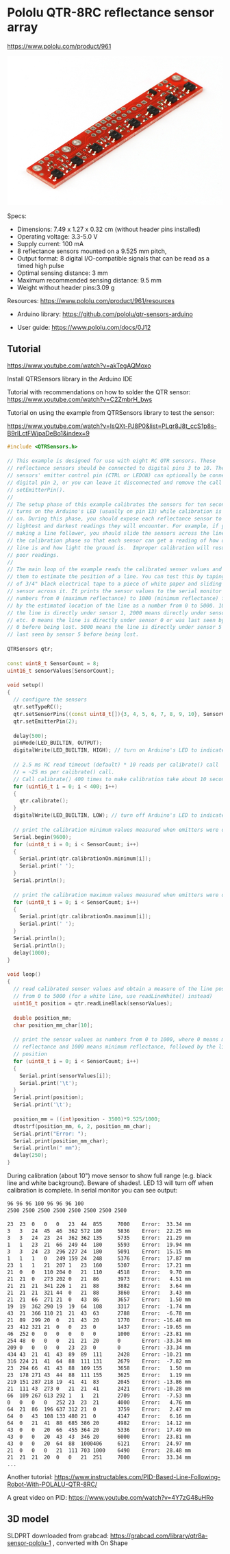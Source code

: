 # Pololu QTR-8RC reflectance sensor array

https://www.pololu.com/product/961

![](./assets/QTR-8RC.jpg)

Specs:

- Dimensions: 7.49 x 1.27 x 0.32 cm (without header pins installed)
- Operating voltage: 3.3-5.0 V
- Supply current: 100 mA
- 8 reflectance sensors mounted on a 9.525 mm pitch, 
- Output format: 8 digital I/O-compatible signals that can be read as a timed high pulse
- Optimal sensing distance: 3 mm
- Maximum recommended sensing distance: 9.5 mm
- Weight without header pins:3.09 g

Resources: https://www.pololu.com/product/961/resources

* Arduino library: https://github.com/pololu/qtr-sensors-arduino

* User guide: https://www.pololu.com/docs/0J12



## Tutorial

https://www.youtube.com/watch?v=akTegAQMoxo

Install QTRSensors library in the Arduino IDE

Tutorial with recommendations on how to solder the QTR sensor: https://www.youtube.com/watch?v=C2ZmbrH_bws

Tutorial on using the example from QTRSensors library to test the sensor:

https://www.youtube.com/watch?v=IsQXt-PJ8P0&list=PLqr8J8t_ccS1p8s-B9rlLctFWjpaDeBo1&index=9

```c++
#include <QTRSensors.h>

// This example is designed for use with eight RC QTR sensors. These
// reflectance sensors should be connected to digital pins 3 to 10. The
// sensors' emitter control pin (CTRL or LEDON) can optionally be connected to
// digital pin 2, or you can leave it disconnected and remove the call to
// setEmitterPin().
//
// The setup phase of this example calibrates the sensors for ten seconds and
// turns on the Arduino's LED (usually on pin 13) while calibration is going
// on. During this phase, you should expose each reflectance sensor to the
// lightest and darkest readings they will encounter. For example, if you are
// making a line follower, you should slide the sensors across the line during
// the calibration phase so that each sensor can get a reading of how dark the
// line is and how light the ground is.  Improper calibration will result in
// poor readings.
//
// The main loop of the example reads the calibrated sensor values and uses
// them to estimate the position of a line. You can test this by taping a piece
// of 3/4" black electrical tape to a piece of white paper and sliding the
// sensor across it. It prints the sensor values to the serial monitor as
// numbers from 0 (maximum reflectance) to 1000 (minimum reflectance) followed
// by the estimated location of the line as a number from 0 to 5000. 1000 means
// the line is directly under sensor 1, 2000 means directly under sensor 2,
// etc. 0 means the line is directly under sensor 0 or was last seen by sensor
// 0 before being lost. 5000 means the line is directly under sensor 5 or was
// last seen by sensor 5 before being lost.

QTRSensors qtr;

const uint8_t SensorCount = 8;
uint16_t sensorValues[SensorCount];

void setup()
{
  // configure the sensors
  qtr.setTypeRC();
  qtr.setSensorPins((const uint8_t[]){3, 4, 5, 6, 7, 8, 9, 10}, SensorCount);
  qtr.setEmitterPin(2);

  delay(500);
  pinMode(LED_BUILTIN, OUTPUT);
  digitalWrite(LED_BUILTIN, HIGH); // turn on Arduino's LED to indicate we are in calibration mode

  // 2.5 ms RC read timeout (default) * 10 reads per calibrate() call
  // = ~25 ms per calibrate() call.
  // Call calibrate() 400 times to make calibration take about 10 seconds.
  for (uint16_t i = 0; i < 400; i++)
  {
    qtr.calibrate();
  }
  digitalWrite(LED_BUILTIN, LOW); // turn off Arduino's LED to indicate we are through with calibration

  // print the calibration minimum values measured when emitters were on
  Serial.begin(9600);
  for (uint8_t i = 0; i < SensorCount; i++)
  {
    Serial.print(qtr.calibrationOn.minimum[i]);
    Serial.print(' ');
  }
  Serial.println();

  // print the calibration maximum values measured when emitters were on
  for (uint8_t i = 0; i < SensorCount; i++)
  {
    Serial.print(qtr.calibrationOn.maximum[i]);
    Serial.print(' ');
  }
  Serial.println();
  Serial.println();
  delay(1000);
}

void loop()
{
  // read calibrated sensor values and obtain a measure of the line position
  // from 0 to 5000 (for a white line, use readLineWhite() instead)
  uint16_t position = qtr.readLineBlack(sensorValues);
  
  double position_mm;
  char position_mm_char[10];
  
  // print the sensor values as numbers from 0 to 1000, where 0 means maximum
  // reflectance and 1000 means minimum reflectance, followed by the line
  // position
  for (uint8_t i = 0; i < SensorCount; i++)
  {
    Serial.print(sensorValues[i]);
    Serial.print('\t');
  }
  Serial.print(position);
  Serial.print('\t');
  
  position_mm = ((int)position - 3500)*9.525/1000;
  dtostrf(position_mm, 6, 2, position_mm_char);
  Serial.print("Error: ");
  Serial.print(position_mm_char);
  Serial.println(" mm");
  delay(250);
}
```

During calibration (about 10") move sensor to show full range (e.g. black line and white background). Beware of shades!. LED 13 will turn off when calibration is complete. In serial monitor you can see output: 

 

```
96 96 96 100 96 96 96 100 
2500 2500 2500 2500 2500 2500 2500 2500 

23	23	0	0	0	23	44	855		7000	Error:  33.34 mm
3	3	24	45	46	362	572	180		5836	Error:  22.25 mm
3	3	24	23	24	362	362	135		5735	Error:  21.29 mm
1	1	23	21	66	249	44	180		5593	Error:  19.94 mm
3	3	24	23	296	227	24	180		5091	Error:  15.15 mm
1	1	1	0	249	159	24	248		5376	Error:  17.87 mm
23	1	1	21	207	1	23	160		5307	Error:  17.21 mm
21	0	0	110	204	0	21	110		4518	Error:   9.70 mm
21	21	0	273	202	0	21	86		3973	Error:   4.51 mm
21	21	21	341	226	1	21	88		3882	Error:   3.64 mm
21	21	21	321	44	0	21	88		3860	Error:   3.43 mm
21	21	66	271	21	0	43	86		3657	Error:   1.50 mm
19	19	362	290	19	19	64	108		3317	Error:  -1.74 mm
43	21	366	110	21	21	43	63		2788	Error:  -6.78 mm
21	89	299	20	0	21	43	20		1770	Error: -16.48 mm
23	412	321	21	0	0	23	0		1437	Error: -19.65 mm
46	252	0	0	0	0	0	0		1000	Error: -23.81 mm
254	48	0	0	0	21	21	20		0		Error: -33.34 mm
209	0	0	0	0	23	23	0		0		Error: -33.34 mm
434	43	21	41	43	89	89	111		2428	Error: -10.21 mm
316	224	21	41	64	88	111	131		2679	Error:  -7.82 mm
23	294	66	41	43	88	109	155		3658	Error:   1.50 mm
23	178	271	43	44	88	111	155		3625	Error:   1.19 mm
219	151	287	218	19	41	41	83		2045	Error: -13.86 mm
21	111	43	273	0	21	21	41		2421	Error: -10.28 mm
66	109	267	613	292	1	1	21		2709	Error:  -7.53 mm
0	0	0	0	252	23	23	21		4000	Error:   4.76 mm
64	21	86	196	637	312	21	0		3759	Error:   2.47 mm
64	0	43	108	133	480	21	0		4147	Error:   6.16 mm
64	0	21	41	88	685	386	20		4982	Error:  14.12 mm
43	0	0	20	66	455	364	20		5336	Error:  17.49 mm
43	0	0	20	43	43	346	20		6000	Error:  23.81 mm
43	0	0	20	64	88	1000406		6121	Error:  24.97 mm
21	0	0	0	21	111	703	1000	6490	Error:  28.48 mm
21	21	21	20	0	0	21	251		7000	Error:  33.34 mm
...
```

Another tutorial: https://www.instructables.com/PID-Based-Line-Following-Robot-With-POLALU-QTR-8RC/

A great video on PID: https://www.youtube.com/watch?v=4Y7zG48uHRo

## 3D model

SLDPRT downloaded from grabcad: https://grabcad.com/library/qtr8a-sensor-pololu-1 , converted with On Shape



